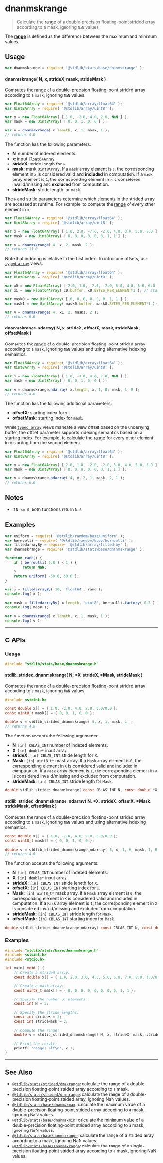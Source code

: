 <!--

@license Apache-2.0

Copyright (c) 2020 The Stdlib Authors.

Licensed under the Apache License, Version 2.0 (the "License");
you may not use this file except in compliance with the License.
You may obtain a copy of the License at

   http://www.apache.org/licenses/LICENSE-2.0

Unless required by applicable law or agreed to in writing, software
distributed under the License is distributed on an "AS IS" BASIS,
WITHOUT WARRANTIES OR CONDITIONS OF ANY KIND, either express or implied.
See the License for the specific language governing permissions and
limitations under the License.

-->

<!-- lint disable maximum-heading-length -->

# dnanmskrange

> Calculate the [range][range] of a double-precision floating-point strided array according to a mask, ignoring `NaN` values.

<section class="intro">

The [**range**][range] is defined as the difference between the maximum and minimum values.

</section>

<!-- /.intro -->

<section class="usage">

## Usage

```javascript
var dnanmskrange = require( '@stdlib/stats/base/dnanmskrange' );
```

#### dnanmskrange( N, x, strideX, mask, strideMask )

Computes the [range][range] of a double-precision floating-point strided array according to a `mask`, ignoring `NaN` values.

```javascript
var Float64Array = require( '@stdlib/array/float64' );
var Uint8Array = require( '@stdlib/array/uint8' );

var x = new Float64Array( [ 1.0, -2.0, 4.0, 2.0, NaN ] );
var mask = new Uint8Array( [ 0, 0, 1, 0, 0 ] );

var v = dnanmskrange( x.length, x, 1, mask, 1 );
// returns 4.0
```

The function has the following parameters:

-   **N**: number of indexed elements.
-   **x**: input [`Float64Array`][@stdlib/array/float64].
-   **strideX**: stride length for `x`.
-   **mask**: mask [`Uint8Array`][@stdlib/array/uint8]. If a `mask` array element is `0`, the corresponding element in `x` is considered valid and **included** in computation. If a `mask` array element is `1`, the corresponding element in `x` is considered invalid/missing and **excluded** from computation.
-   **strideMask**: stride length for `mask`.

The `N` and stride parameters determine which elements in the strided array are accessed at runtime. For example, to compute the [range][range] of every other element in `x`,

```javascript
var Float64Array = require( '@stdlib/array/float64' );
var Uint8Array = require( '@stdlib/array/uint8' );

var x = new Float64Array( [ 1.0, 2.0, -7.0, -2.0, 4.0, 3.0, 5.0, 6.0 ] );
var mask = new Uint8Array( [ 0, 0, 0, 0, 0, 0, 1, 1 ] );

var v = dnanmskrange( 4, x, 2, mask, 2 );
// returns 11.0
```

Note that indexing is relative to the first index. To introduce offsets, use [`typed array`][mdn-typed-array] views.

<!-- eslint-disable stdlib/capitalized-comments -->

```javascript
var Float64Array = require( '@stdlib/array/float64' );
var Uint8Array = require( '@stdlib/array/uint8' );

var x0 = new Float64Array( [ 2.0, 1.0, -2.0, -2.0, 3.0, 4.0, 5.0, 6.0 ] );
var x1 = new Float64Array( x0.buffer, x0.BYTES_PER_ELEMENT*1 ); // start at 2nd element

var mask0 = new Uint8Array( [ 0, 0, 0, 0, 0, 0, 1, 1 ] );
var mask1 = new Uint8Array( mask0.buffer, mask0.BYTES_PER_ELEMENT*1 ); // start at 2nd element

var v = dnanmskrange( 4, x1, 2, mask1, 2 );
// returns 6.0
```

#### dnanmskrange.ndarray( N, x, strideX, offsetX, mask, strideMask, offsetMask )

Computes the [range][range] of a double-precision floating-point strided array according to a `mask`, ignoring `NaN` values and using alternative indexing semantics.

```javascript
var Float64Array = require( '@stdlib/array/float64' );
var Uint8Array = require( '@stdlib/array/uint8' );

var x = new Float64Array( [ 1.0, -2.0, 4.0, 2.0, NaN ] );
var mask = new Uint8Array( [ 0, 0, 1, 0, 0 ] );

var v = dnanmskrange.ndarray( x.length, x, 1, 0, mask, 1, 0 );
// returns 4.0
```

The function has the following additional parameters:

-   **offsetX**: starting index for `x`.
-   **offsetMask**: starting index for `mask`.

While [`typed array`][mdn-typed-array] views mandate a view offset based on the underlying buffer, the offset parameter supports indexing semantics based on a starting index. For example, to calculate the [range][range] for every other element in `x` starting from the second element

```javascript
var Float64Array = require( '@stdlib/array/float64' );
var Uint8Array = require( '@stdlib/array/uint8' );

var x = new Float64Array( [ 2.0, 1.0, -2.0, -2.0, 3.0, 4.0, 5.0, 6.0 ] );
var mask = new Uint8Array( [ 0, 0, 0, 0, 0, 0, 1, 1 ] );

var v = dnanmskrange.ndarray( 4, x, 2, 1, mask, 2, 1 );
// returns 6.0
```

</section>

<!-- /.usage -->

<section class="notes">

## Notes

-   If `N <= 0`, both functions return `NaN`.

</section>

<!-- /.notes -->

<section class="examples">

## Examples

<!-- eslint no-undef: "error" -->

```javascript
var uniform = require( '@stdlib/random/base/uniform' );
var bernoulli = require( '@stdlib/random/base/bernoulli' );
var filledarrayBy = require( '@stdlib/array/filled-by' );
var dnanmskrange = require( '@stdlib/stats/base/dnanmskrange' );

function rand() {
    if ( bernoulli( 0.8 ) < 1 ) {
        return NaN;
    }
    return uniform( -50.0, 50.0 );
}

var x = filledarrayBy( 10, 'float64', rand );
console.log( x );

var mask = filledarrayBy( x.length, 'uint8', bernoulli.factory( 0.2 ) );
console.log( mask );

var v = dnanmskrange( x.length, x, 1, mask, 1 );
console.log( v );
```

</section>

<!-- /.examples -->

<!-- C interface documentation. -->

* * *

<section class="c">

## C APIs

<!-- Section to include introductory text. Make sure to keep an empty line after the intro `section` element and another before the `/section` close. -->

<section class="intro">

</section>

<!-- /.intro -->

<!-- C usage documentation. -->

<section class="usage">

### Usage

```c
#include "stdlib/stats/base/dnanmskrange.h"
```

#### stdlib_strided_dnanmskrange( N, \*X, strideX, \*Mask, strideMask )

Computes the [range][range] of a double-precision floating-point strided array according to a `mask`, ignoring `NaN` values.

```c
#include <stdint.h>

const double x[] = { 1.0, -2.0, 4.0, 2.0, 0.0/0.0 };
const uint8_t mask[] = { 0, 0, 1, 0, 0 };

double v = stdlib_strided_dnanmskrange( 5, x, 1, mask, 1 );
// returns 4.0
```

The function accepts the following arguments:

-   **N**: `[in] CBLAS_INT` number of indexed elements.
-   **X**: `[in] double*` input array.
-   **strideX**: `[in] CBLAS_INT` stride length for `X`.
-   **Mask**: `[in] uint8_t*` mask array. If a `Mask` array element is `0`, the corresponding element in `X` is considered valid and included in computation. If a `Mask` array element is `1`, the corresponding element in `X` is considered invalid/missing and excluded from computation.
-   **strideMask**: `[in] CBLAS_INT` stride length for `Mask`.

```c
double stdlib_strided_dnanmskrange( const CBLAS_INT N, const double *X, const CBLAS_INT strideX, const uint8_t *Mask, const CBLAS_INT strideMask );
```

#### stdlib_strided_dnanmskrange_ndarray( N, \*X, strideX, offsetX, \*Mask, strideMask, offsetMask )

Computes the [range][range] of a double-precision floating-point strided array according to a `mask`, ignoring `NaN` values and using alternative indexing semantics.

```c
const double x[] = { 1.0, -2.0, 4.0, 2.0, 0.0/0.0 };
const uint8_t mask[] = { 0, 0, 1, 0, 0 };

double v = stdlib_strided_dnanmskrange_ndarray( 5, x, 1, 0, mask, 1, 0 );
// returns 4.0
```

The function accepts the following arguments:

-   **N**: `[in] CBLAS_INT` number of indexed elements.
-   **X**: `[in] double*` input array.
-   **strideX**: `[in] CBLAS_INT` stride length for `X`.
-   **offsetX**: `[in] CBLAS_INT` starting index for `X`.
-   **Mask**: `[in] uint8_t*` mask array. If a `Mask` array element is `0`, the corresponding element in `X` is considered valid and included in computation. If a `Mask` array element is `1`, the corresponding element in `X` is considered invalid/missing and excluded from computation.
-   **strideMask**: `[in] CBLAS_INT` stride length for `Mask`.
-   **offsetMask**: `[in] CBLAS_INT` starting index for `Mask`.

```c
double stdlib_strided_dnanmskrange_ndarray( const CBLAS_INT N, const double *X, const CBLAS_INT strideX, const CBLAS_INT offsetX, const uint8_t *Mask, const CBLAS_INT strideMask, const CBLAS_INT offsetMask );
```

</section>

<!-- /.usage -->

<!-- C API usage notes. Make sure to keep an empty line after the `section` element and another before the `/section` close. -->

<section class="notes">

</section>

<!-- /.notes -->

<!-- C API usage examples. -->

<section class="examples">

### Examples

```c
#include "stdlib/stats/base/dnanmskrange.h"
#include <stdint.h>
#include <stdio.h>

int main( void ) {
    // Create a strided array:
    const double x[] = { 1.0, 2.0, 3.0, 4.0, 5.0, 6.0, 7.0, 8.0, 0.0/0.0, 0.0/0.0 };

    // Create a mask array:
    const uint8_t mask[] = { 0, 0, 0, 0, 0, 0, 0, 0, 1, 1 };

    // Specify the number of elements:
    const int N = 5;

    // Specify the stride lengths:
    const int strideX = 2;
    const int strideMask = 2;

    // Compute the range:
    double v = stdlib_strided_dnanmskrange( N, x, strideX, mask, strideMask );

    // Print the result:
    printf( "range: %lf\n", v );
}
```

</section>

<!-- /.examples -->

</section>

<!-- /.c -->

<section class="references">

</section>

<!-- /.references -->

<!-- Section for related `stdlib` packages. Do not manually edit this section, as it is automatically populated. -->

<section class="related">

* * *

## See Also

-   <span class="package-name">[`@stdlib/stats/strided/dmskrange`][@stdlib/stats/strided/dmskrange]</span><span class="delimiter">: </span><span class="description">calculate the range of a double-precision floating-point strided array according to a mask.</span>
-   <span class="package-name">[`@stdlib/stats/strided/dnanrange`][@stdlib/stats/strided/dnanrange]</span><span class="delimiter">: </span><span class="description">calculate the range of a double-precision floating-point strided array, ignoring NaN values.</span>
-   <span class="package-name">[`@stdlib/stats/base/dnanmskmax`][@stdlib/stats/base/dnanmskmax]</span><span class="delimiter">: </span><span class="description">calculate the maximum value of a double-precision floating-point strided array according to a mask, ignoring NaN values.</span>
-   <span class="package-name">[`@stdlib/stats/base/dnanmskmin`][@stdlib/stats/base/dnanmskmin]</span><span class="delimiter">: </span><span class="description">calculate the minimum value of a double-precision floating-point strided array according to a mask, ignoring NaN values.</span>
-   <span class="package-name">[`@stdlib/stats/base/nanmskrange`][@stdlib/stats/base/nanmskrange]</span><span class="delimiter">: </span><span class="description">calculate the range of a strided array according to a mask, ignoring NaN values.</span>
-   <span class="package-name">[`@stdlib/stats/base/snanmskrange`][@stdlib/stats/base/snanmskrange]</span><span class="delimiter">: </span><span class="description">calculate the range of a single-precision floating-point strided array according to a mask, ignoring NaN values.</span>

</section>

<!-- /.related -->

<!-- Section for all links. Make sure to keep an empty line after the `section` element and another before the `/section` close. -->

<section class="links">

[range]: https://en.wikipedia.org/wiki/Range_%28statistics%29

[@stdlib/array/float64]: https://github.com/stdlib-js/stdlib/tree/develop/lib/node_modules/%40stdlib/array/float64

[@stdlib/array/uint8]: https://github.com/stdlib-js/stdlib/tree/develop/lib/node_modules/%40stdlib/array/uint8

[mdn-typed-array]: https://developer.mozilla.org/en-US/docs/Web/JavaScript/Reference/Global_Objects/TypedArray

<!-- <related-links> -->

[@stdlib/stats/strided/dmskrange]: https://github.com/stdlib-js/stdlib/tree/develop/lib/node_modules/%40stdlib/stats/strided/dmskrange

[@stdlib/stats/strided/dnanrange]: https://github.com/stdlib-js/stdlib/tree/develop/lib/node_modules/%40stdlib/stats/strided/dnanrange

[@stdlib/stats/base/dnanmskmax]: https://github.com/stdlib-js/stdlib/tree/develop/lib/node_modules/%40stdlib/stats/base/dnanmskmax

[@stdlib/stats/base/dnanmskmin]: https://github.com/stdlib-js/stdlib/tree/develop/lib/node_modules/%40stdlib/stats/base/dnanmskmin

[@stdlib/stats/base/nanmskrange]: https://github.com/stdlib-js/stdlib/tree/develop/lib/node_modules/%40stdlib/stats/base/nanmskrange

[@stdlib/stats/base/snanmskrange]: https://github.com/stdlib-js/stdlib/tree/develop/lib/node_modules/%40stdlib/stats/base/snanmskrange

<!-- </related-links> -->

</section>

<!-- /.links -->
